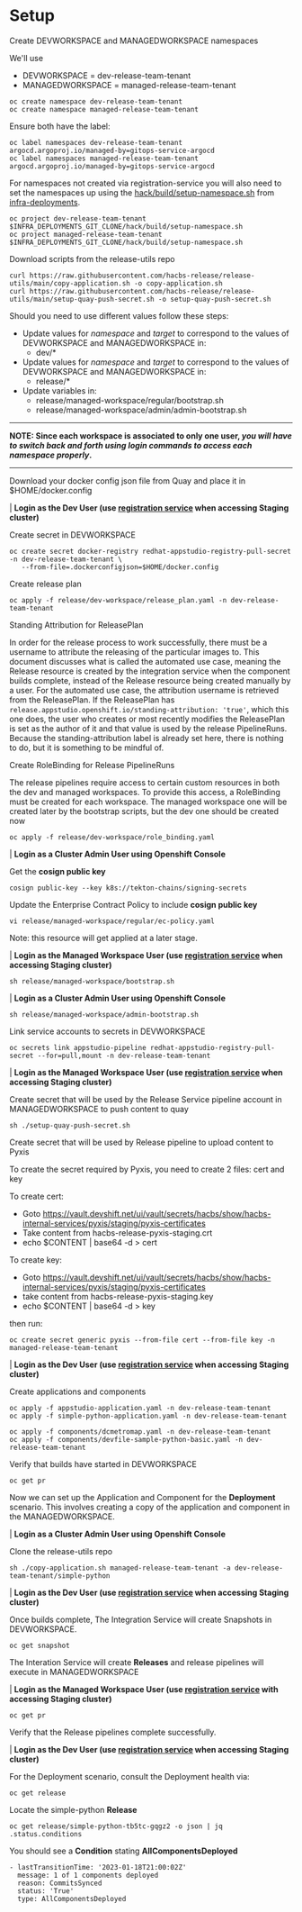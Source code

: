 # Setup

Create DEVWORKSPACE and MANAGEDWORKSPACE namespaces

We'll use

- DEVWORKSPACE = dev-release-team-tenant
- MANAGEDWORKSPACE = managed-release-team-tenant

```
oc create namespace dev-release-team-tenant
oc create namespace managed-release-team-tenant
```

Ensure both have the label:

```
oc label namespaces dev-release-team-tenant argocd.argoproj.io/managed-by=gitops-service-argocd
oc label namespaces managed-release-team-tenant argocd.argoproj.io/managed-by=gitops-service-argocd
```

For namespaces not created via registration-service you will also need to set the namespaces up using the
[hack/build/setup-namespace.sh](https://github.com/redhat-appstudio/infra-deployments/blob/main/hack/build/setup-namespace.sh)
from [infra-deployments](https://github.com/redhat-appstudio/infra-deployments).

```
oc project dev-release-team-tenant
$INFRA_DEPLOYMENTS_GIT_CLONE/hack/build/setup-namespace.sh
oc project managed-release-team-tenant
$INFRA_DEPLOYMENTS_GIT_CLONE/hack/build/setup-namespace.sh
```

Download scripts from the release-utils repo

```
curl https://raw.githubusercontent.com/hacbs-release/release-utils/main/copy-application.sh -o copy-application.sh
curl https://raw.githubusercontent.com/hacbs-release/release-utils/main/setup-quay-push-secret.sh -o setup-quay-push-secret.sh
```

Should you need to use different values follow these steps:

- Update values for *namespace* and *target* to correspond to the values of DEVWORKSPACE and MANAGEDWORKSPACE in:
  - dev/*
- Update values for *namespace* and *target* to correspond to the values of DEVWORKSPACE and MANAGEDWORKSPACE in:
  - release/*
- Update variables in:
  - release/managed-workspace/regular/bootstrap.sh
  - release/managed-workspace/admin/admin-bootstrap.sh

---

**NOTE: Since each workspace is associated to only one user, _you will have to switch back and forth using login
commands to access each namespace properly_.**

---

Download your docker config json file from Quay and place it in $HOME/docker.config

| **Login as the Dev User (use [registration service](https://registration-service-toolchain-host-operator.apps.stone-stg-host1.hjvn.p1.openshiftapps.com/) when accessing **Staging** cluster)**

Create secret in DEVWORKSPACE

```
oc create secret docker-registry redhat-appstudio-registry-pull-secret -n dev-release-team-tenant \
   --from-file=.dockerconfigjson=$HOME/docker.config
```

Create release plan

`oc apply -f release/dev-workspace/release_plan.yaml -n dev-release-team-tenant`

Standing Attribution for ReleasePlan

In order for the release process to work successfully, there must be a username to attribute the releasing of the
particular images to. This document discusses what is called the automated use case, meaning the Release resource is
created by the integration service when the component builds complete, instead of the Release resource being
created manually by a user. For the automated use case, the attribution username is retrieved from the ReleasePlan. If
the ReleasePlan has `release.appstudio.openshift.io/standing-attribution: 'true'`, which this one does, the user who
creates or most recently modifies the ReleasePlan is set as the author of it and that value is used by the release
PipelineRuns. Because the standing-attribution label is already set here, there is nothing to do, but it is something
to be mindful of.

Create RoleBinding for Release PipelineRuns

The release pipelines require access to certain custom resources in both the dev and managed workspaces. To provide this access, a
RoleBinding must be created for each workspace. The managed workspace one will be created later by the bootstrap scripts, but the
dev one should be created now

`oc apply -f release/dev-workspace/role_binding.yaml`

| **Login as a Cluster Admin User using Openshift Console**

Get the **cosign public key**

`cosign public-key --key k8s://tekton-chains/signing-secrets`

Update the Enterprise Contract Policy to include **cosign public key**

`vi release/managed-workspace/regular/ec-policy.yaml`

Note: this resource will get applied at a later stage.

| **Login as the Managed Workspace User (use [registration service](https://registration-service-toolchain-host-operator.apps.stone-stg-host1.hjvn.p1.openshiftapps.com/) when accessing **Staging** cluster)**

`sh release/managed-workspace/bootstrap.sh`

| **Login as a Cluster Admin User using Openshift Console**

`sh release/managed-workspace/admin-bootstrap.sh`

Link service accounts to secrets in DEVWORKSPACE

`oc secrets link appstudio-pipeline redhat-appstudio-registry-pull-secret --for=pull,mount -n dev-release-team-tenant`

| **Login as the Managed Workspace User (use [registration service](https://registration-service-toolchain-host-operator.apps.stone-stg-host1.hjvn.p1.openshiftapps.com/) when accessing **Staging** cluster)**


Create secret that will be used by the Release Service pipeline account in MANAGEDWORKSPACE to push content to quay

```
sh ./setup-quay-push-secret.sh
```

Create secret that will be used by Release pipeline to upload content to Pyxis

To create the secret required by Pyxis, you need to create 2 files: cert and key

To create cert:
* Goto https://vault.devshift.net/ui/vault/secrets/hacbs/show/hacbs-internal-services/pyxis/staging/pyxis-certificates
* Take content from hacbs-release-pyxis-staging.crt
* echo $CONTENT | base64 -d > cert

To create key:
* Goto https://vault.devshift.net/ui/vault/secrets/hacbs/show/hacbs-internal-services/pyxis/staging/pyxis-certificates
* take content from hacbs-release-pyxis-staging.key
* echo $CONTENT | base64 -d > key

then run:

```
oc create secret generic pyxis --from-file cert --from-file key -n managed-release-team-tenant
```

| **Login as the Dev User (use [registration service](https://registration-service-toolchain-host-operator.apps.stone-stg-host1.hjvn.p1.openshiftapps.com/) when accessing **Staging** cluster)**

Create applications and components

```
oc apply -f appstudio-application.yaml -n dev-release-team-tenant
oc apply -f simple-python-application.yaml -n dev-release-team-tenant
```

```
oc apply -f components/dcmetromap.yaml -n dev-release-team-tenant
oc apply -f components/devfile-sample-python-basic.yaml -n dev-release-team-tenant
```

Verify that builds have started in DEVWORKSPACE

`oc get pr`

Now we can set up the Application and Component for the **Deployment** scenario. This involves creating a copy of the
application and component in the MANAGEDWORKSPACE.

| **Login as a Cluster Admin User using Openshift Console**

Clone the release-utils repo

```
sh ./copy-application.sh managed-release-team-tenant -a dev-release-team-tenant/simple-python
```

| **Login as the Dev User (use [registration service](https://registration-service-toolchain-host-operator.apps.stone-stg-host1.hjvn.p1.openshiftapps.com/) when accessing **Staging** cluster)**

Once builds complete, The Integration Service will create Snapshots in DEVWORKSPACE.

`oc get snapshot`

The Interation Service will create **Releases** and release pipelines will execute in MANAGEDWORKSPACE

| **Login as the Managed Workspace User (use [registration service](https://registration-service-toolchain-host-operator.apps.stone-stg-host1.hjvn.p1.openshiftapps.com/) with accessing **Staging** cluster)**

`oc get pr`

Verify that the Release pipelines complete successfully.

| **Login as the Dev User (use [registration service](https://registration-service-toolchain-host-operator.apps.stone-stg-host1.hjvn.p1.openshiftapps.com/) when accessing **Staging** cluster)**

For the Deployment scenario, consult the Deployment health via:

`oc get release`

Locate the simple-python **Release**

`oc get release/simple-python-tb5tc-gqgz2 -o json | jq .status.conditions`

You should see a **Condition** stating **AllComponentsDeployed**

```
- lastTransitionTime: '2023-01-18T21:00:02Z'
  message: 1 of 1 components deployed
  reason: CommitsSynced
  status: 'True'
  type: AllComponentsDeployed
```
